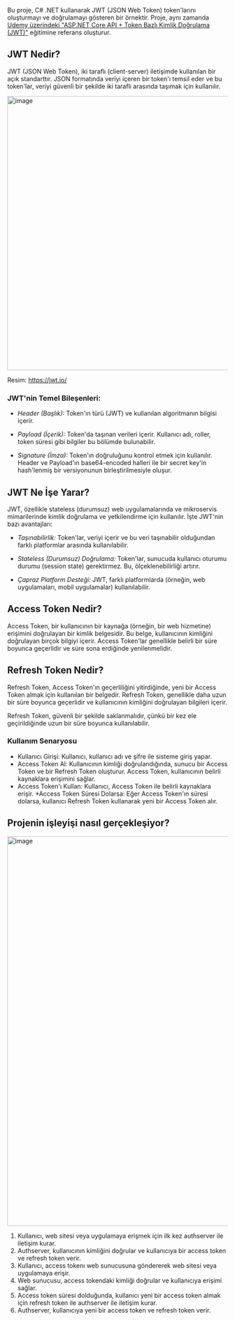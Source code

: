 Bu proje, C# .NET kullanarak JWT (JSON Web Token) token'larını oluşturmayı ve doğrulamayı gösteren bir örnektir. Proje, aynı zamanda [Udemy üzerindeki "ASP.NET Core API + Token Bazlı Kimlik Doğrulama (JWT)"](<https://www.udemy.com/course/aspnet-core-api-token-bazli-kimlik-dogrulama-jwt/>) eğitimine referans oluşturur.

## JWT Nedir?
JWT (JSON Web Token), iki taraflı (client-server) iletişimde kullanılan bir açık standarttır. JSON formatında veriyi içeren bir token'ı temsil eder ve bu token'lar, veriyi güvenli bir şekilde iki taraflı arasında taşımak için kullanılır.

<img width="626" alt="image" src="https://github.com/xsdbicer/AuthServer-JWT/assets/41507884/166ed303-dd5e-4a88-a4e9-98cdd1cc81c8">

Resim: https://jwt.io/

### JWT'nin Temel Bileşenleri:

- *Header (Başlık):* Token'ın türü (JWT) ve kullanılan algoritmanın bilgisi içerir.
  
- *Payload (İçerik):* Token'da taşınan verileri içerir. Kullanıcı adı, roller, token süresi gibi bilgiler bu bölümde bulunabilir.
  
- *Signature (İmza):* Token'ın doğruluğunu kontrol etmek için kullanılır. Header ve Payload'ın base64-encoded halleri ile bir secret key'in hash'lenmiş bir versiyonunun birleştirilmesiyle oluşur.

## JWT Ne İşe Yarar?
JWT, özellikle stateless (durumsuz) web uygulamalarında ve mikroservis mimarilerinde kimlik doğrulama ve yetkilendirme için kullanılır. İşte JWT'nin bazı avantajları:

- *Taşınabilirlik:* Token'lar, veriyi içerir ve bu veri taşınabilir olduğundan farklı platformlar arasında kullanılabilir.

- *Stateless (Durumsuz) Doğrulama:* Token'lar, sunucuda kullanıcı oturumu durumu (session state) gerektirmez. Bu, ölçeklenebilirliği artırır.

- *Çapraz Platform Desteği:* JWT, farklı platformlarda (örneğin, web uygulamaları, mobil uygulamalar) kullanılabilir.

## Access Token Nedir?
Access Token, bir kullanıcının bir kaynağa (örneğin, bir web hizmetine) erişimini doğrulayan bir kimlik belgesidir. Bu belge, kullanıcının kimliğini doğrulayan birçok bilgiyi içerir. Access Token'lar genellikle belirli bir süre boyunca geçerlidir ve süre sona erdiğinde yenilenmelidir.

## Refresh Token Nedir?
Refresh Token, Access Token'ın geçerliliğini yitirdiğinde, yeni bir Access Token almak için kullanılan bir belgedir. Refresh Token, genellikle daha uzun bir süre boyunca geçerlidir ve kullanıcının kimliğini doğrulayan bilgileri içerir.

Refresh Token, güvenli bir şekilde saklanmalıdır, çünkü bir kez ele geçirildiğinde uzun bir süre boyunca kullanılabilir.

### Kullanım Senaryosu
* Kullanıcı Girişi: Kullanıcı, kullanıcı adı ve şifre ile sisteme giriş yapar.
* Access Token Al: Kullanıcının kimliği doğrulandığında, sunucu bir Access Token ve bir Refresh Token oluşturur. Access Token, kullanıcının belirli kaynaklara erişimini sağlar.
* Access Token'ı Kullan: Kullanıcı, Access Token ile belirli kaynaklara erişir.
*Access Token Süresi Dolarsa: Eğer Access Token'ın süresi dolarsa, kullanıcı Refresh Token kullanarak yeni bir Access Token alır.

## Projenin işleyişi nasıl gerçekleşiyor?

<img width="890" alt="image" src="https://github.com/xsdbicer/AuthServer-JWT/assets/41507884/3557b7cf-fa67-4ae1-8830-c3bbccc5fde9">

1. Kullanıcı, web sitesi veya uygulamaya erişmek için ilk kez authserver ile iletişim kurar.
2. Authserver, kullanıcının kimliğini doğrular ve kullanıcıya bir access token ve refresh token verir.
3. Kullanıcı, access tokenı web sunucusuna göndererek web sitesi veya uygulamaya erişir.
4. Web sunucusu, access tokendaki kimliği doğrular ve kullanıcıya erişimi sağlar.
5. Access token süresi dolduğunda, kullanıcı yeni bir access token almak için refresh token ile authserver ile iletişim kurar.
6. Authserver, kullanıcıya yeni bir access token ve refresh token verir.
